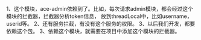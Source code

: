 1、这个模块，ace-admin依赖到了。比如，每次请求admin模块，都会经过这个模块的拦截器，拦截器分析token信息，
放到threadLocal中，比如username，userid等。
2、还有服务拦截，有没有这个服务的权限。
3、以后我们开发，都要依赖这个包。
3、依赖这个模块，就需要在项目中添加这个模块的拦截器。